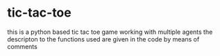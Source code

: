 # tic-tac-toe 
this is a python based tic tac toe game working with multiple agents
the descripton to the functions used are given in the code by means of comments
